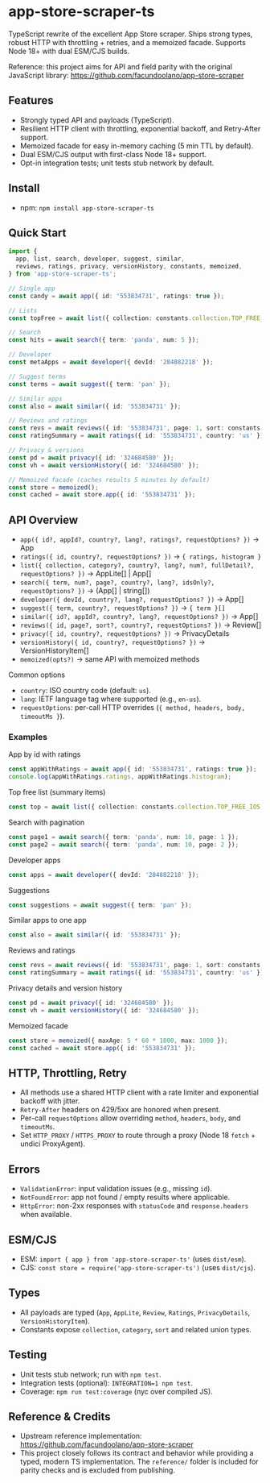 # app-store-scraper-ts

TypeScript rewrite of the excellent App Store scraper. Ships strong types, robust HTTP with throttling + retries, and a memoized facade. Supports Node 18+ with dual ESM/CJS builds.

Reference: this project aims for API and field parity with the original JavaScript library: https://github.com/facundoolano/app-store-scraper

## Features
- Strongly typed API and payloads (TypeScript).
- Resilient HTTP client with throttling, exponential backoff, and Retry-After support.
- Memoized facade for easy in-memory caching (5 min TTL by default).
- Dual ESM/CJS output with first-class Node 18+ support.
- Opt-in integration tests; unit tests stub network by default.

## Install
- npm: `npm install app-store-scraper-ts`

## Quick Start
```ts
import {
  app, list, search, developer, suggest, similar,
  reviews, ratings, privacy, versionHistory, constants, memoized,
} from 'app-store-scraper-ts';

// Single app
const candy = await app({ id: '553834731', ratings: true });

// Lists
const topFree = await list({ collection: constants.collection.TOP_FREE_IOS, num: 10 });

// Search
const hits = await search({ term: 'panda', num: 5 });

// Developer
const metaApps = await developer({ devId: '284882218' });

// Suggest terms
const terms = await suggest({ term: 'pan' });

// Similar apps
const also = await similar({ id: '553834731' });

// Reviews and ratings
const revs = await reviews({ id: '553834731', page: 1, sort: constants.sort.RECENT });
const ratingSummary = await ratings({ id: '553834731', country: 'us' });

// Privacy & versions
const pd = await privacy({ id: '324684580' });
const vh = await versionHistory({ id: '324684580' });

// Memoized facade (caches results 5 minutes by default)
const store = memoized();
const cached = await store.app({ id: '553834731' });
```

## API Overview
- `app({ id?, appId?, country?, lang?, ratings?, requestOptions? })` → App
- `ratings({ id, country?, requestOptions? })` → `{ ratings, histogram }`
- `list({ collection, category?, country?, lang?, num?, fullDetail?, requestOptions? })` → AppLite[] | App[]
- `search({ term, num?, page?, country?, lang?, idsOnly?, requestOptions? })` → (App[] | string[])
- `developer({ devId, country?, lang?, requestOptions? })` → App[]
- `suggest({ term, country?, requestOptions? })` → `{ term }[]`
- `similar({ id?, appId?, country?, lang?, requestOptions? })` → App[]
- `reviews({ id, page?, sort?, country?, requestOptions? })` → Review[]
- `privacy({ id, country?, requestOptions? })` → PrivacyDetails
- `versionHistory({ id, country?, requestOptions? })` → VersionHistoryItem[]
- `memoized(opts?)` → same API with memoized methods

Common options
- `country`: ISO country code (default: `us`).
- `lang`: IETF language tag where supported (e.g., `en-us`).
- `requestOptions`: per-call HTTP overrides (`{ method, headers, body, timeoutMs }`).

### Examples
App by id with ratings
```ts
const appWithRatings = await app({ id: '553834731', ratings: true });
console.log(appWithRatings.ratings, appWithRatings.histogram);
```

Top free list (summary items)
```ts
const top = await list({ collection: constants.collection.TOP_FREE_IOS, num: 5 });
```

Search with pagination
```ts
const page1 = await search({ term: 'panda', num: 10, page: 1 });
const page2 = await search({ term: 'panda', num: 10, page: 2 });
```

Developer apps
```ts
const apps = await developer({ devId: '284882218' });
```

Suggestions
```ts
const suggestions = await suggest({ term: 'pan' });
```

Similar apps to one app
```ts
const also = await similar({ id: '553834731' });
```

Reviews and ratings
```ts
const revs = await reviews({ id: '553834731', page: 1, sort: constants.sort.RECENT });
const ratingSummary = await ratings({ id: '553834731', country: 'us' });
```

Privacy details and version history
```ts
const pd = await privacy({ id: '324684580' });
const vh = await versionHistory({ id: '324684580' });
```

Memoized facade
```ts
const store = memoized({ maxAge: 5 * 60 * 1000, max: 1000 });
const cached = await store.app({ id: '553834731' });
```

## HTTP, Throttling, Retry
- All methods use a shared HTTP client with a rate limiter and exponential backoff with jitter.
- `Retry-After` headers on 429/5xx are honored when present.
- Per-call `requestOptions` allow overriding `method`, `headers`, `body`, and `timeoutMs`.
- Set `HTTP_PROXY` / `HTTPS_PROXY` to route through a proxy (Node 18 `fetch` + undici ProxyAgent).

## Errors
- `ValidationError`: input validation issues (e.g., missing `id`).
- `NotFoundError`: app not found / empty results where applicable.
- `HttpError`: non-2xx responses with `statusCode` and `response.headers` when available.

## ESM/CJS
- ESM: `import { app } from 'app-store-scraper-ts'` (uses `dist/esm`).
- CJS: `const store = require('app-store-scraper-ts')` (uses `dist/cjs`).

## Types
- All payloads are typed (`App`, `AppLite`, `Review`, `Ratings`, `PrivacyDetails`, `VersionHistoryItem`).
- Constants expose `collection`, `category`, `sort` and related union types.

## Testing
- Unit tests stub network; run with `npm test`.
- Integration tests (optional): `INTEGRATION=1 npm test`.
- Coverage: `npm run test:coverage` (nyc over compiled JS).

## Reference & Credits
- Upstream reference implementation: https://github.com/facundoolano/app-store-scraper
- This project closely follows its contract and behavior while providing a typed, modern TS implementation. The `reference/` folder is included for parity checks and is excluded from publishing.
